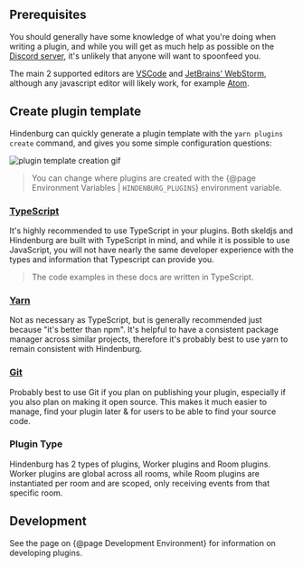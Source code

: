 ## Prerequisites
You should generally have some knowledge of what you're doing when writing a plugin, and while you will get as much help as possible on the [Discord server](https://discord.gg/8ewNJYmYAU), it's unlikely that anyone will want to spoonfeed you.

The main 2 supported editors are [VSCode](https://code.visualstudio.com/) and [JetBrains' WebStorm](https://www.jetbrains.com/webstorm/), although any javascript editor will likely work, for example [Atom](https://atom.io/).

## Create plugin template
Hindenburg can quickly generate a plugin template with the `yarn plugins create` command, and gives you some simple configuration questions:

![plugin template creation gif](https://user-images.githubusercontent.com/60631511/144479766-bb8ff4fc-e922-4c00-93b5-364ab219beab.gif)

> You can change where plugins are created with the {@page Environment Variables | `HINDENBURG_PLUGINS`} environment variable.

### [TypeScript](https://typescriptlang.org)
It's highly recommended to use TypeScript in your plugins. Both skeldjs and Hindenburg are built with TypeScript in mind, and while it is possible to use JavaScript, you will not have nearly the same developer experience with the types and information that Typescript can provide you.

> The code examples in these docs are written in TypeScript.

### [Yarn](https://yarnpkg.com)
Not as necessary as TypeScript, but is generally recommended just because "it's better than npm". It's helpful to have a consistent package manager across similar projects, therefore it's probably best to use yarn to remain consistent with Hindenburg.

### [Git](https://git-scm.org)
Probably best to use Git if you plan on publishing your plugin, especially if you also plan on making it open source. This makes it much easier to manage, find your plugin later & for users to be able to find your source code.

### Plugin Type
Hindenburg has 2 types of plugins, Worker plugins and Room plugins. Worker plugins are global across all rooms, while Room plugins are instantiated per room and are scoped, only receiving events from that specific room.

## Development
See the page on {@page Development Environment} for information on developing plugins.
